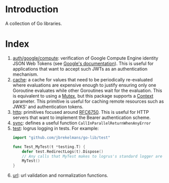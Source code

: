 # Introduction
A collection of Go libraries.

# Index
1. [auth/google/compute](auth/google/compute): verification of Google Compute Engine identity JSON Web Tokens (see [Google's documentation](https://cloud.google.com/compute/docs/instances/verifying-instance-identity#verify_signature)). This is useful for applications that want to accept such JWTs as an authentication mechanism.
1. [cache](cache): a cache for values that need to be periodically re-evaluated where evaluations are expensive enough to justify ensuring only one Goroutine evaluates while other Goroutines wait for the evaluation. This is equivalent to using a [Mutex](https://golang.org/pkg/sync/#Mutex), but this package supports a [Context](https://golang.org/pkg/context/#Context) parameter. This primitive is useful for caching remote resources such as JWKS' and authentication tokens.
1. [http](http): primitives focused around [RFC6750](https://tools.ietf.org/html/rfc6750). This is useful for HTTP servers that want to implement the Bearer authentication scheme.
1. [sync](sync): defines a useful function `CallInParallelReturnWhenAnyError`
1. [test](test): logrus logging in tests. For example:
    ```go
    import "github.com/jbrekelmans/go-lib/test"
    
    func Test_MyTest(t *testing.T) {
        defer test.RedirectLogs(t).Dispose()
        // Any calls that MyTest makes to logrus's standard logger are forwarded to t.Logf.
        MyTest()
    }
    ```
1. [url](url): url validation and normalization functions.